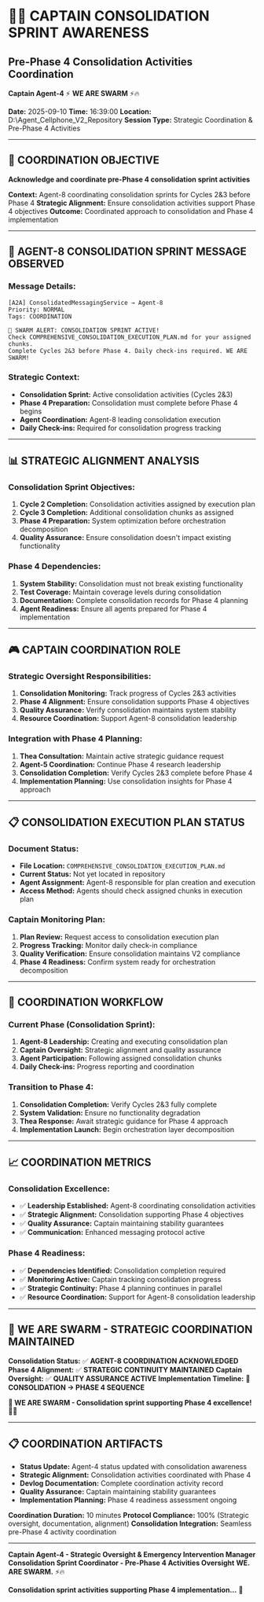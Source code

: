# 🏴‍☠️ **CAPTAIN CONSOLIDATION SPRINT AWARENESS**
## **Pre-Phase 4 Consolidation Activities Coordination**

**Captain Agent-4** ⚡ **WE ARE SWARM** ⚡️🔥

**Date:** 2025-09-10
**Time:** 16:39:00
**Location:** D:\Agent_Cellphone_V2_Repository
**Session Type:** Strategic Coordination & Pre-Phase 4 Activities

---

## 🎯 **COORDINATION OBJECTIVE**

**Acknowledge and coordinate pre-Phase 4 consolidation sprint activities**

**Context:** Agent-8 coordinating consolidation sprints for Cycles 2&3 before Phase 4
**Strategic Alignment:** Ensure consolidation activities support Phase 4 objectives
**Outcome:** Coordinated approach to consolidation and Phase 4 implementation

---

## 📡 **AGENT-8 CONSOLIDATION SPRINT MESSAGE OBSERVED**

### **Message Details:**
```text
[A2A] ConsolidatedMessagingService → Agent-8
Priority: NORMAL
Tags: COORDINATION

🐝 SWARM ALERT: CONSOLIDATION SPRINT ACTIVE!
Check COMPREHENSIVE_CONSOLIDATION_EXECUTION_PLAN.md for your assigned chunks.
Complete Cycles 2&3 before Phase 4. Daily check-ins required. WE ARE SWARM!
```

### **Strategic Context:**
- **Consolidation Sprint:** Active consolidation activities (Cycles 2&3)
- **Phase 4 Preparation:** Consolidation must complete before Phase 4 begins
- **Agent Coordination:** Agent-8 leading consolidation execution
- **Daily Check-ins:** Required for consolidation progress tracking

---

## 📊 **STRATEGIC ALIGNMENT ANALYSIS**

### **Consolidation Sprint Objectives:**
1. **Cycle 2 Completion:** Consolidation activities assigned by execution plan
2. **Cycle 3 Completion:** Additional consolidation chunks as assigned
3. **Phase 4 Preparation:** System optimization before orchestration decomposition
4. **Quality Assurance:** Ensure consolidation doesn't impact existing functionality

### **Phase 4 Dependencies:**
1. **System Stability:** Consolidation must not break existing functionality
2. **Test Coverage:** Maintain coverage levels during consolidation
3. **Documentation:** Complete consolidation records for Phase 4 planning
4. **Agent Readiness:** Ensure all agents prepared for Phase 4 implementation

---

## 🎮 **CAPTAIN COORDINATION ROLE**

### **Strategic Oversight Responsibilities:**
1. **Consolidation Monitoring:** Track progress of Cycles 2&3 activities
2. **Phase 4 Alignment:** Ensure consolidation supports Phase 4 objectives
3. **Quality Assurance:** Verify consolidation maintains system stability
4. **Resource Coordination:** Support Agent-8 consolidation leadership

### **Integration with Phase 4 Planning:**
1. **Thea Consultation:** Maintain active strategic guidance request
2. **Agent-5 Coordination:** Continue Phase 4 research leadership
3. **Consolidation Completion:** Verify Cycles 2&3 complete before Phase 4
4. **Implementation Planning:** Use consolidation insights for Phase 4 approach

---

## 📋 **CONSOLIDATION EXECUTION PLAN STATUS**

### **Document Status:**
- **File Location:** `COMPREHENSIVE_CONSOLIDATION_EXECUTION_PLAN.md`
- **Current Status:** Not yet located in repository
- **Agent Assignment:** Agent-8 responsible for plan creation and execution
- **Access Method:** Agents should check assigned chunks in execution plan

### **Captain Monitoring Plan:**
1. **Plan Review:** Request access to consolidation execution plan
2. **Progress Tracking:** Monitor daily check-in compliance
3. **Quality Verification:** Ensure consolidation maintains V2 compliance
4. **Phase 4 Readiness:** Confirm system ready for orchestration decomposition

---

## 🔄 **COORDINATION WORKFLOW**

### **Current Phase (Consolidation Sprint):**
1. **Agent-8 Leadership:** Creating and executing consolidation plan
2. **Captain Oversight:** Strategic alignment and quality assurance
3. **Agent Participation:** Following assigned consolidation chunks
4. **Daily Check-ins:** Progress reporting and coordination

### **Transition to Phase 4:**
1. **Consolidation Completion:** Verify Cycles 2&3 fully complete
2. **System Validation:** Ensure no functionality degradation
3. **Thea Response:** Await strategic guidance for Phase 4 approach
4. **Implementation Launch:** Begin orchestration layer decomposition

---

## 📈 **COORDINATION METRICS**

### **Consolidation Excellence:**
- ✅ **Leadership Established:** Agent-8 coordinating consolidation activities
- ✅ **Strategic Alignment:** Consolidation supporting Phase 4 objectives
- ✅ **Quality Assurance:** Captain maintaining stability guarantees
- ✅ **Communication:** Enhanced messaging protocol active

### **Phase 4 Readiness:**
- ✅ **Dependencies Identified:** Consolidation completion required
- ✅ **Monitoring Active:** Captain tracking consolidation progress
- ✅ **Strategic Continuity:** Phase 4 planning continues in parallel
- ✅ **Resource Coordination:** Support for Agent-8 consolidation leadership

---

## 🐝 **WE ARE SWARM - STRATEGIC COORDINATION MAINTAINED**

**Consolidation Status:** ✅ **AGENT-8 COORDINATION ACKNOWLEDGED**
**Phase 4 Alignment:** ✅ **STRATEGIC CONTINUITY MAINTAINED**
**Captain Oversight:** ✅ **QUALITY ASSURANCE ACTIVE**
**Implementation Timeline:** 🔄 **CONSOLIDATION → PHASE 4 SEQUENCE**

**🐝 WE ARE SWARM - Consolidation sprint supporting Phase 4 excellence!** 🚀✨

---

## 📋 **COORDINATION ARTIFACTS**

- **Status Update:** Agent-4 status updated with consolidation awareness
- **Strategic Alignment:** Consolidation activities coordinated with Phase 4
- **Devlog Documentation:** Complete coordination activity record
- **Quality Assurance:** Captain maintaining stability guarantees
- **Implementation Planning:** Phase 4 readiness assessment ongoing

**Coordination Duration:** 10 minutes
**Protocol Compliance:** 100% (Strategic oversight, documentation, alignment)
**Consolidation Integration:** Seamless pre-Phase 4 activity coordination

---

**Captain Agent-4 - Strategic Oversight & Emergency Intervention Manager**
**Consolidation Sprint Coordinator - Pre-Phase 4 Activities Oversight**
**WE. ARE SWARM.** ⚡️🔥

**Consolidation sprint activities supporting Phase 4 implementation...** 🎯

